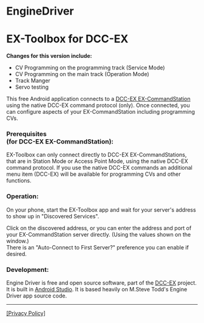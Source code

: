 # EngineDriver
<h1>EX-Toolbox for DCC-EX</h1>
<p><b>Changes for this version include:</b></p>
<ul>
    <li>CV Programming on the programming track (Service Mode)</li>
    <li>CV Programming on the main track (Operation Mode)</li>
    <li>Track Manger</li>
    <li>Servo testing</li>
</ul>
<p>This free Android application connects to a
    <a href="https://dcc_ex.com" target="_blank">DCC-EX EX-CommandStation</a> using the native DCC-EX command protocol (only).
    Once connected, you can configure aspects of your EX-CommandStation including programming CVs.
</p>

<h3>Prerequisites <br /> (for DCC-EX EX-CommandStation):</h3>
<p>EX-Toolbox can only connect directly to DCC-EX EX-CommandStations, that are in Station Mode or
    Access Point Mode, using the native DCC-EX command protocol.
    If you use the native DCC-EX commands an additional menu item (DCC-EX) will be available for
    programming CVs and other functions. <br />
</p>

<h3>Operation:</h3>
<p>On your phone, start the EX-Toolbox app and wait for your server's address to show up in
    "Discovered Services".</p>
<p>Click on the discovered address, or you can enter the address and port of your EX-CommandStation server
    directly. (Using the values shown on the window.)<br/>
    There is an "Auto-Connect to First Server?" preference you can enable if desired.
    </p>
<h3>Development:</h3>
<p>Engine Driver is free and open source software, part of the
    <a href="http://dcc-ex" target="_blank">DCC-EX</a> project. It is built in
    <a href="https://developer.android.com/studio/" target="_blank">Android&nbsp;Studio</a>.
    It is based heavily on M.Steve Todd's Engine Driver app source code.
</p>
<hr>
<p><a href="https://enginedriver.mstevetodd.com/privacy-policy" target="_blank">[Privacy Policy]</a>
</p>
